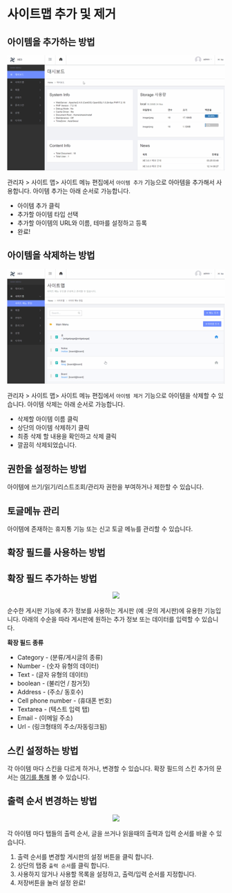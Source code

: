 # 사이트맵 추가 및 제거

## 아이템을 추가하는 방법

<center><img src="../.gitbook/assets/item_add.gif"></center>

관리자 &gt; 사이트 맵&gt; 사이트 메뉴 편집에서 `아이템 추가` 기능으로 아아템을 추가해서 사용합니다. 아이템 추가는 아래 순서로 가능합니다.
* 아이템 추가 클릭
* 추가할 아이템 타입 선택
* 추가할 아이템의 URL와 이름, 테마를 설정하고 등록
* 완료!

## 아이템을 삭제하는 방법

<center><img src="../.gitbook/assets/item_delete.gif"></center>

관리자 &gt; 사이트 맵&gt; 사이트 메뉴 편집에서 `아이템 제거` 기능으로 아이템을 삭제할 수 있습니다. 아이템 삭제는 아래 순서로 가능합니다.

* 삭제할 아이템 이름 클릭
* 상단의 아이템 삭제하기 클릭
* 최종 삭제 할 내용을 확인하고 삭제 클릭
* 깔끔히 삭제되었습니다.

## 권한을 설정하는 방법

아이템에 쓰기/읽기/리스트조회/관리자 권한을 부여하거나 제한할 수 있습니다.

## 토글메뉴 관리

아이템에 존재하는 휴지통 기능 또는 신고 토글 메뉴를 관리할 수 있습니다.

## 확장 필드를 사용하는 방법

## 확장 필드 추가하는 방법
<center><img src="../.gitbook/assets/dynamic_add.gif"></center>

순수한 게시판 기능에 추가 정보를 사용하는 게시판 \(예 :문의 게시판\)에 유용한 기능입니다. 아래의 수순을 따라 게시판에 원하는 추가 정보 또는 데이터를 입력할 수 있습니다.

**확장 필드 종류**

* Category - \(분류/게시글의 종류\)
* Number - \(숫자 유형의 데이터\)
* Text - \(글자 유형의 데이터\)
* boolean - \(불리언 / 참거짓\)
* Address - \(주소/ 동호수\)
* Cell phone number - \(휴대폰 번호\)
* Textarea - \(텍스트 입력 탭\)
* Email - \(이메일 주소\)
* Url - \(링크형태의 주소/자동링크됨\)

## 스킨 설정하는 방법

각 아이템 마다 스킨을 다르게 하거나, 변경할 수 있습니다.
확장 필드의 스킨 추가의 문서는 [여기를 통해](../component-make-guide/dynamic-field-skin-guide.md) 볼 수 있습니다.

## 출력 순서 변경하는 방법

<center><img src="../.gitbook/assets/output_sequence.gif"></center>

각 아이템 마다 탭들의 출력 순서, 글을 쓰거나 읽을때의 출력과 입력 순서를 바꿀 수 있습니다.

1. 출력 순서를 변경할 게시판의 설정 버튼을 클릭 합니다.
2. 상단의 탭중 `출력 순서`를 클릭 합니다.
3. 사용하지 않거나 사용할 목록을 설정하고, 출력/입력 순서를 지정합니다.
4. 저장버튼을 눌러 설정 완료!
